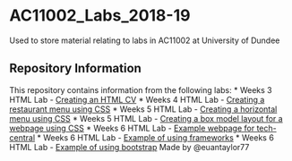 # AC11002_Labs_2018-19
Used to store material relating to labs in AC11002 at University of Dundee

<h2>Repository Information</h2>
This repository contains information from the following labs:
* Weeks 3 HTML Lab - <a href="week3/cv.html">Creating an HTML CV</a>
* Weeks 4 HTML Lab - <a href="week4/restaurantmenu.html">Creating a restaurant menu using CSS</a>
* Weeks 5 HTML Lab - <a href="week5/horizontalMenu.html">Creating a horizontal menu using CSS</a>
* Weeks 5 HTML Lab - <a href="week5/boxModel.html">Creating a box model layout for a webpage using CSS</a>
* Weeks 6 HTML Lab - <a href="week6/techCentral.html">Example webpage for tech-central</a>
* Weeks 6 HTML Lab - <a href="week6/frameworkExample.html">Example of using frameworks</a>
* Weeks 6 HTML Lab - <a href="week6/bootstrapDemo/index.html">Example of using bootstrap<a/>
Made by @euantaylor77
